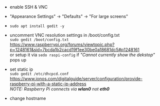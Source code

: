 
* enable SSH & VNC
* "Appearance Settings" -> "Defaults" -> "For large screens"

* `sudo apt install gedit -y`

* uncomment VNC resolution settings in /boot/config.txt \
`sudo gedit /boot/config.txt` \
https://www.raspberrypi.org/forums/viewtopic.php?p=1248161&sid=7bcda1b2cacd19f1ee30be0a18681dc5#p1248161 \
or setup it via `sedo raspi-config` if *"Cannot currently show the dekstop"* pops up 

* set static ip \
`sudo gedit /etc/dhcpcd.conf` \
https://www.ionos.com/digitalguide/server/configuration/provide-raspberry-pi-with-a-static-ip-address \
*NOTE: Raspberry Pi connects via **wlan0** not **eth0***

* change hostname